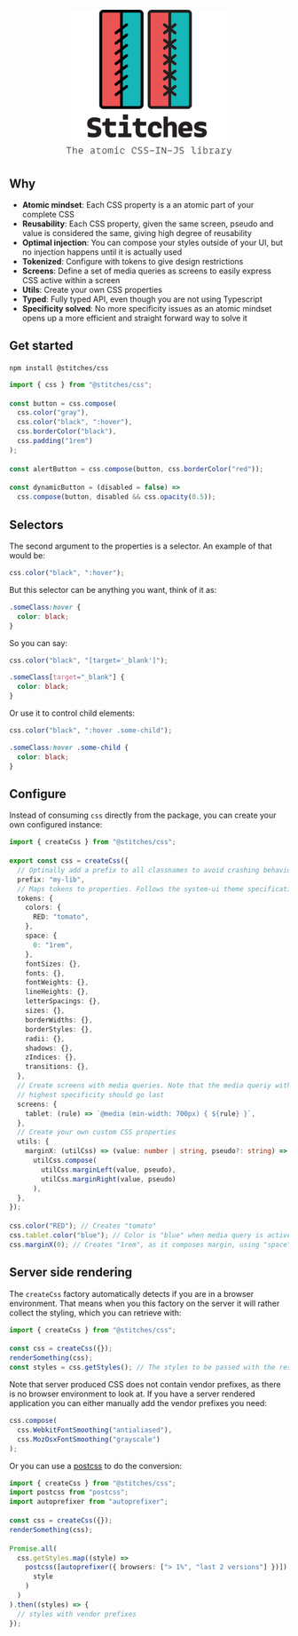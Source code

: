 <p align="center">
  <img width="300" src="../../stitches.png">
</p>


## Why

- **Atomic mindset**: Each CSS property is a an atomic part of your complete CSS
- **Reusability**: Each CSS property, given the same screen, pseudo and value is considered the same, giving high degree of reusability
- **Optimal injection**: You can compose your styles outside of your UI, but no injection happens until it is actually used
- **Tokenized**: Configure with tokens to give design restrictions
- **Screens**: Define a set of media queries as screens to easily express CSS active within a screen
- **Utils**: Create your own CSS properties
- **Typed**: Fully typed API, even though you are not using Typescript
- **Specificity solved**: No more specificity issues as an atomic mindset opens up a more efficient and straight forward way to solve it

## Get started

`npm install @stitches/css`

```ts
import { css } from "@stitches/css";

const button = css.compose(
  css.color("gray"),
  css.color("black", ":hover"),
  css.borderColor("black"),
  css.padding("1rem")
);

const alertButton = css.compose(button, css.borderColor("red"));

const dynamicButton = (disabled = false) =>
  css.compose(button, disabled && css.opacity(0.5));
```

## Selectors

The second argument to the properties is a selector. An example of that would be:

```ts
css.color("black", ":hover");
```

But this selector can be anything you want, think of it as:

```css
.someClass:hover {
  color: black;
}
```

So you can say:

```ts
css.color("black", "[target='_blank']");
```

```css
.someClass[target="_blank"] {
  color: black;
}
```

Or use it to control child elements:

```ts
css.color("black", ":hover .some-child");
```

```css
.someClass:hover .some-child {
  color: black;
}
```

## Configure

Instead of consuming `css` directly from the package, you can create your own configured instance:

```ts
import { createCss } from "@stitches/css";

export const css = createCss({
  // Optinally add a prefix to all classnames to avoid crashing behaviour
  prefix: "my-lib",
  // Maps tokens to properties. Follows the system-ui theme specification: https://system-ui.com/theme
  tokens: {
    colors: {
      RED: "tomato",
    },
    space: {
      0: "1rem",
    },
    fontSizes: {},
    fonts: {},
    fontWeights: {},
    lineHeights: {},
    letterSpacings: {},
    sizes: {},
    borderWidths: {},
    borderStyles: {},
    radii: {},
    shadows: {},
    zIndices: {},
    transitions: {},
  },
  // Create screens with media queries. Note that the media queriy with the
  // highest specificity should go last
  screens: {
    tablet: (rule) => `@media (min-width: 700px) { ${rule} }`,
  },
  // Create your own custom CSS properties
  utils: {
    marginX: (utilCss) => (value: number | string, pseudo?: string) =>
      utilCss.compose(
        utilCss.marginLeft(value, pseudo),
        utilCss.marginRight(value, pseudo)
      ),
  },
});

css.color("RED"); // Creates "tomato"
css.tablet.color("blue"); // Color is "blue" when media query is active
css.marginX(0); // Creates "1rem", as it composes margin, using "space" from tokens
```

## Server side rendering

The `createCss` factory automatically detects if you are in a browser environment. That means when you this factory on the server it will rather collect the styling, which you can retrieve with:

```ts
import { createCss } from "@stitches/css";

const css = createCss({});
renderSomething(css);
const styles = css.getStyles(); // The styles to be passed with the resulting HTML
```

Note that server produced CSS does not contain vendor prefixes, as there is no browser environment to look at. If you have a server rendered application you can either manually add the vendor prefixes you need:

```ts
css.compose(
  css.WebkitFontSmoothing("antialiased"),
  css.MozOsxFontSmoothing("grayscale")
);
```

Or you can use a [postcss](https://www.npmjs.com/package/postcss) to do the conversion:

```ts
import { createCss } from "@stitches/css";
import postcss from "postcss";
import autoprefixer from "autoprefixer";

const css = createCss({});
renderSomething(css);

Promise.all(
  css.getStyles.map((style) =>
    postcss([autoprefixer({ browsers: ["> 1%", "last 2 versions"] })]).process(
      style
    )
  )
).then((styles) => {
  // styles with vendor prefixes
});
```
